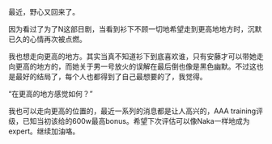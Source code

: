 最近，野心又回来了。

因为看过了为了N这部日剧，当看到衫下不顾一切地希望走到更高地地方时，沉默已久的心情再次被点燃。

我也想走向更高的地方。其实当真不知道衫下到底喜欢谁，只有安藤才可以带她走向更高的地方的，而她关于男一号放火的误解在最后倒也像是黑色幽默。不过这也是最好的结局了，每个人也都得到了自己最想要的了，我觉得。

“在更高的地方感觉如何？”

我也可以走向更高的位置的，最近一系列的消息都是让人高兴的，AAA training评级，已知当初该给的600w最高bonus。希望下次评估可以像Naka一样地成为expert。继续加油咯。

